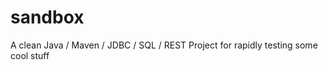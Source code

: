 sandbox
=======

A clean Java / Maven / JDBC / SQL / REST Project for rapidly testing some cool stuff